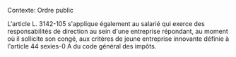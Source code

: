 Contexte: Ordre public

L'article L. 3142-105 s'applique également au salarié qui exerce des responsabilités de direction au sein d'une entreprise répondant, au moment où il sollicite son congé, aux critères de jeune entreprise innovante définie à l'article 44 sexies-0 A du code général des impôts.